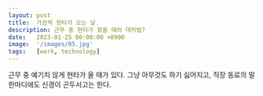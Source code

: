 ```yaml
---
layout: post
title:  가끔씩 현타가 오는 날.
description: 근무 중 현타가 왔을 때의 대처법?
date:   2023-01-25 00:00:00 +0900
image:  '/images/05.jpg'
tags:   [work, technology]
---
```

근무 중 예기치 않게 현타가 올 때가 있다. 그냥 아무것도 하기 싫어지고, 직장 동료의 말 한마디에도 신경이 곤두서고는 한다.
